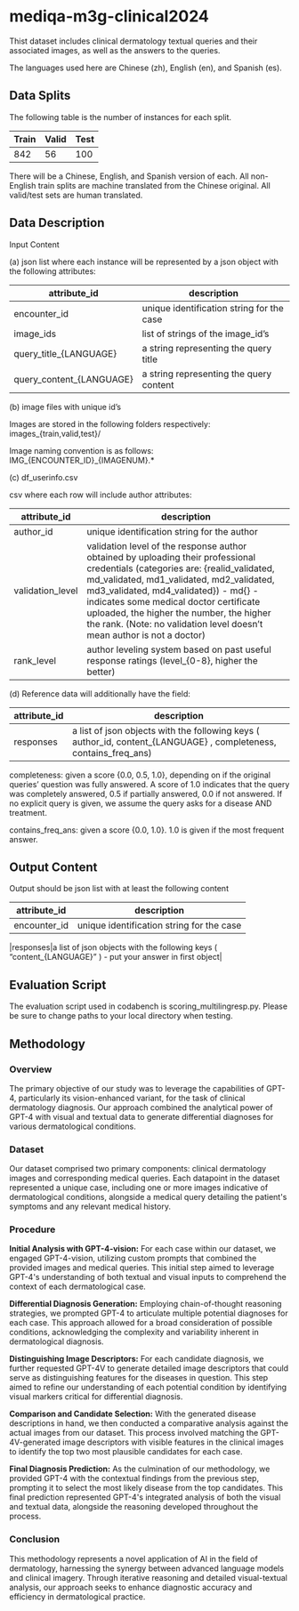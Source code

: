 # mediqa-m3g-clinical2024

Thist dataset includes clinical dermatology textual queries and their associated images, as well as the answers to the queries.

The languages used here are Chinese (zh), English (en), and Spanish (es).


## Data Splits
The following table is the number of instances for each split.

|Train|Valid|Test|
| -------- | ------- |------- |
| 842|56|100|

There will be a Chinese, English, and Spanish version of each. All non-English train splits are machine translated from the Chinese original. All valid/test sets are human translated.

## Data Description

Input Content

(a) json list where each instance will be represented by a json object with the following attributes:

| attribute_id | description |
| -------- | ------- |
|encounter_id|unique identification string for the case|
|image_ids|list of strings of the image_id’s|
|query_title_{LANGUAGE}|a string representing the query title|
|query_content_{LANGUAGE}|a string representing the query content|

(b) image files with unique id’s

Images are stored in the following folders respectively:
images_{train,valid,test}/

Image naming convention is as follows: IMG_{ENCOUNTER_ID}_{IMAGENUM}.*

(c) df_userinfo.csv

csv where each row will include author attributes:

|attribute_id|description|
| -------- | ------- |
|author_id|unique identification string for the author|
|validation_level|validation level of the response author obtained by uploading their professional credentials (categories are: {realid_validated, md_validated, md1_validated, md2_validated, md3_validated, md4_validated}) - md{} - indicates some medical doctor certificate uploaded, the higher the number, the higher the rank. (Note: no validation level doesn’t mean author is not a doctor)|
|rank_level|author leveling system based on past useful response ratings (level_{0-8}, higher the better)|

(d) Reference data will additionally have the field:

|attribute_id|description|
| -------- | ------- |
|responses|a list of json objects with the following keys ( author_id, content_{LANGUAGE} , completeness, contains_freq_ans)|

completeness: given a score {0.0, 0.5, 1.0}, depending on if the original queries’ question was fully answered. A score of 1.0 indicates that the query was completely answered, 0.5 if partially answered, 0.0 if not answered. If no explicit query is given, we assume the query asks for a disease AND treatment.

contains_freq_ans: given a score {0.0, 1.0}. 1.0 is given if the most frequent answer.


## Output Content

Output should be json list with at least the following content

|attribute_id|description|
| -------- | ------- |
|encounter_id|unique identification string for the case|

|responses|a list of json objects with the following keys ( “content_{LANGUAGE}” ) - put your answer in first object|

## Evaluation Script

The evaluation script used in codabench is scoring_multilingresp.py.
Please be sure to change paths to your local directory when testing.


## Methodology
### Overview
The primary objective of our study was to leverage the capabilities of GPT-4, particularly its vision-enhanced variant, for the task of clinical dermatology diagnosis. Our approach combined the analytical power of GPT-4 with visual and textual data to generate differential diagnoses for various dermatological conditions.

### Dataset
Our dataset comprised two primary components: clinical dermatology images and corresponding medical queries. Each datapoint in the dataset represented a unique case, including one or more images indicative of dermatological conditions, alongside a medical query detailing the patient's symptoms and any relevant medical history.

### Procedure
**Initial Analysis with GPT-4-vision:**
For each case within our dataset, we engaged GPT-4-vision, utilizing custom prompts that combined the provided images and medical queries. This initial step aimed to leverage GPT-4's understanding of both textual and visual inputs to comprehend the context of each dermatological case.

**Differential Diagnosis Generation:**
Employing chain-of-thought reasoning strategies, we prompted GPT-4 to articulate multiple potential diagnoses for each case. This approach allowed for a broad consideration of possible conditions, acknowledging the complexity and variability inherent in dermatological diagnosis.

**Distinguishing Image Descriptors:**
For each candidate diagnosis, we further requested GPT-4V to generate detailed image descriptors that could serve as distinguishing features for the diseases in question. This step aimed to refine our understanding of each potential condition by identifying visual markers critical for differential diagnosis.

**Comparison and Candidate Selection:**
With the generated disease descriptions in hand, we then conducted a comparative analysis against the actual images from our dataset. This process involved matching the GPT-4V-generated image descriptors with visible features in the clinical images to identify the top two most plausible candidates for each case.

**Final Diagnosis Prediction:**
As the culmination of our methodology, we provided GPT-4 with the contextual findings from the previous step, prompting it to select the most likely disease from the top candidates. This final prediction represented GPT-4's integrated analysis of both the visual and textual data, alongside the reasoning developed throughout the process.

### Conclusion
This methodology represents a novel application of AI in the field of dermatology, harnessing the synergy between advanced language models and clinical imagery. Through iterative reasoning and detailed visual-textual analysis, our approach seeks to enhance diagnostic accuracy and efficiency in dermatological practice.
